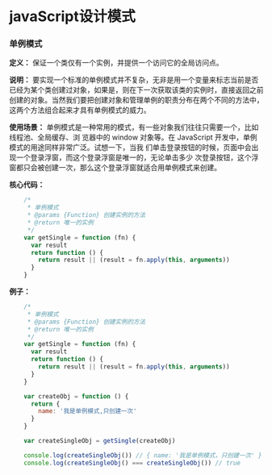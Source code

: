# javaScript设计模式

### 单例模式

**定义：** 保证一个类仅有一个实例，并提供一个访问它的全局访问点。

**说明：** 要实现一个标准的单例模式并不复杂，无非是用一个变量来标志当前是否已经为某个类创建过对象，如果是，则在下一次获取该类的实例时，直接返回之前创建的对象。当然我们要把创建对象和管理单例的职责分布在两个不同的方法中，这两个方法组合起来才具有单例模式的威力。

**使用场景：** 单例模式是一种常用的模式，有一些对象我们往往只需要一个，比如线程池、全局缓存、浏 览器中的 window 对象等。在 JavaScript 开发中，单例模式的用途同样非常广泛。试想一下，当我 们单击登录按钮的时候，页面中会出现一个登录浮窗，而这个登录浮窗是唯一的，无论单击多少 次登录按钮，这个浮窗都只会被创建一次，那么这个登录浮窗就适合用单例模式来创建。

**核心代码：**

``` javascript
    /*
     * 单例模式
     * @params {Function} 创建实例的方法
     * @return 唯一的实例
     */
    var getSingle = function (fn) {
      var result
      return function () {
        return result || (result = fn.apply(this, arguments))
      }
    }	
```

**例子：**

```javascript
	/*
     * 单例模式
     * @params {Function} 创建实例的方法
     * @return 唯一的实例
     */
    var getSingle = function (fn) {
      var result
      return function () {
        return result || (result = fn.apply(this, arguments))
      }
    }

    var createObj = function () {
      return {
        name: '我是单例模式,只创建一次'
      }
    }

    var createSingleObj = getSingle(createObj)

    console.log(createSingleObj()) // { name: '我是单例模式，只创建一次' }
    console.log(createSingleObj() === createSingleObj()) // true
```

